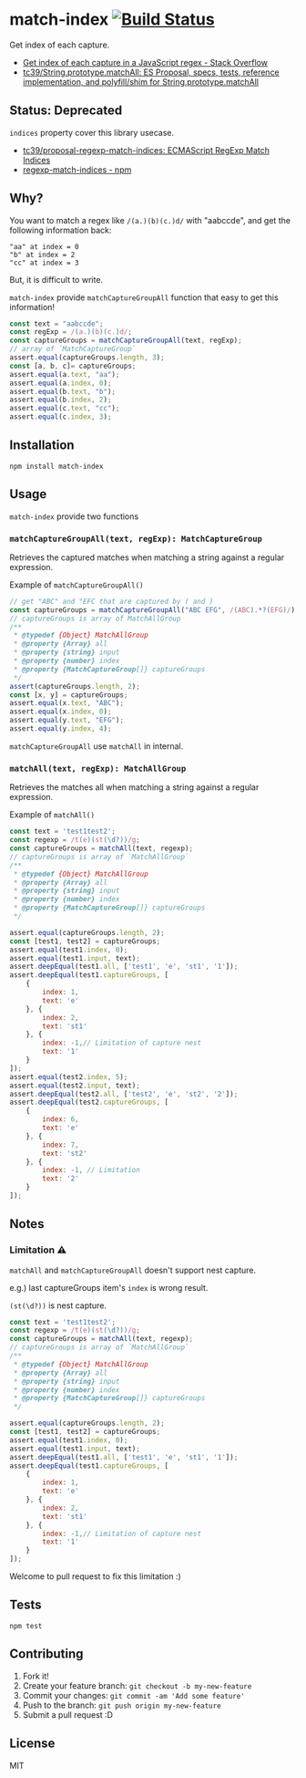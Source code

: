 # match-index [![Build Status](https://travis-ci.org/azu/match-index.svg?branch=master)](https://travis-ci.org/azu/match-index)

Get index of each capture.

- [Get index of each capture in a JavaScript regex - Stack Overflow](http://stackoverflow.com/questions/15934353/get-index-of-each-capture-in-a-javascript-regex)
- [tc39/String.prototype.matchAll: ES Proposal, specs, tests, reference implementation, and polyfill/shim for String.prototype.matchAll](https://github.com/tc39/String.prototype.matchAll#rationale)

## Status: Deprecated

`indices` property cover this library usecase.

- [tc39/proposal-regexp-match-indices: ECMAScript RegExp Match Indices](https://github.com/tc39/proposal-regexp-match-indices)
- [regexp-match-indices - npm](https://www.npmjs.com/package/regexp-match-indices)

## Why?

You want to match a regex like `/(a.)(b)(c.)d/` with "aabccde", and get the following information back:

    "aa" at index = 0
    "b" at index = 2
    "cc" at index = 3

But, it is difficult to write.

`match-index` provide `matchCaptureGroupAll` function that easy to get this information!

```js
const text = "aabccde";
const regExp = /(a.)(b)(c.)d/;
const captureGroups = matchCaptureGroupAll(text, regExp);
// array of `MatchCaptureGroup`
assert.equal(captureGroups.length, 3);
const [a, b, c]= captureGroups;
assert.equal(a.text, "aa");
assert.equal(a.index, 0);
assert.equal(b.text, "b");
assert.equal(b.index, 2);
assert.equal(c.text, "cc");
assert.equal(c.index, 3);
```

## Installation

    npm install match-index

## Usage

`match-index` provide two functions

### `matchCaptureGroupAll(text, regExp): MatchCaptureGroup`

Retrieves the captured matches when matching a string against a regular expression.

Example of `matchCaptureGroupAll()`

```js
// get "ABC" and "EFC that are captured by ( and )
const captureGroups = matchCaptureGroupAll("ABC EFG", /(ABC).*?(EFG)/);
// captureGroups is array of MatchAllGroup
/**
 * @typedef {Object} MatchAllGroup
 * @property {Array} all
 * @property {string} input
 * @property {number} index
 * @property {MatchCaptureGroup[]} captureGroups
 */
assert(captureGroups.length, 2);
const [x, y] = captureGroups;
assert.equal(x.text, "ABC");
assert.equal(x.index, 0);
assert.equal(y.text, "EFG");
assert.equal(y.index, 4);
```

`matchCaptureGroupAll` use `matchAll` in internal.

### `matchAll(text, regExp): MatchAllGroup`

Retrieves the matches all when matching a string against a regular expression.

Example of `matchAll()`

```js
const text = 'test1test2';
const regexp = /t(e)(st(\d?))/g;
const captureGroups = matchAll(text, regexp);
// captureGroups is array of `MatchAllGroup`
/**
 * @typedef {Object} MatchAllGroup
 * @property {Array} all
 * @property {string} input
 * @property {number} index
 * @property {MatchCaptureGroup[]} captureGroups
 */

assert.equal(captureGroups.length, 2);
const [test1, test2] = captureGroups;
assert.equal(test1.index, 0);
assert.equal(test1.input, text);
assert.deepEqual(test1.all, ['test1', 'e', 'st1', '1']);
assert.deepEqual(test1.captureGroups, [
    {
        index: 1,
        text: 'e'
    }, {
        index: 2,
        text: 'st1'
    }, {
        index: -1,// Limitation of capture nest
        text: '1'
    }
]);
assert.equal(test2.index, 5);
assert.equal(test2.input, text);
assert.deepEqual(test2.all, ['test2', 'e', 'st2', '2']);
assert.deepEqual(test2.captureGroups, [
    {
        index: 6,
        text: 'e'
    }, {
        index: 7,
        text: 'st2'
    }, {
        index: -1, // Limitation
        text: '2'
    }
]);
```

## Notes

### Limitation :warning:

`matchAll` and `matchCaptureGroupAll` doesn't support nest capture.

e.g.) last captureGroups item's `index` is wrong result.

`(st(\d?))` is nest capture.

```js
const text = 'test1test2';
const regexp = /t(e)(st(\d?))/g;
const captureGroups = matchAll(text, regexp);
// captureGroups is array of `MatchAllGroup`
/**
 * @typedef {Object} MatchAllGroup
 * @property {Array} all
 * @property {string} input
 * @property {number} index
 * @property {MatchCaptureGroup[]} captureGroups
 */

assert.equal(captureGroups.length, 2);
const [test1, test2] = captureGroups;
assert.equal(test1.index, 0);
assert.equal(test1.input, text);
assert.deepEqual(test1.all, ['test1', 'e', 'st1', '1']);
assert.deepEqual(test1.captureGroups, [
    {
        index: 1,
        text: 'e'
    }, {
        index: 2,
        text: 'st1'
    }, {
        index: -1,// Limitation of capture nest
        text: '1'
    }
]);
```

Welcome to pull request to fix this limitation :)

## Tests

    npm test

## Contributing

1. Fork it!
2. Create your feature branch: `git checkout -b my-new-feature`
3. Commit your changes: `git commit -am 'Add some feature'`
4. Push to the branch: `git push origin my-new-feature`
5. Submit a pull request :D

## License

MIT
